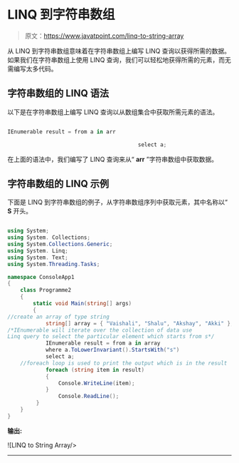 # LINQ 到字符串数组

> 原文：<https://www.javatpoint.com/linq-to-string-array>

从 LINQ 到字符串数组意味着在字符串数组上编写 LINQ 查询以获得所需的数据。如果我们在字符串数组上使用 LINQ 查询，我们可以轻松地获得所需的元素，而无需编写太多代码。

## 字符串数组的 LINQ 语法

以下是在字符串数组上编写 LINQ 查询以从数组集合中获取所需元素的语法。

```cs

IEnumerable result = from a in arr

                                         select a; 
```

在上面的语法中，我们编写了 LINQ 查询来从“ **arr** ”字符串数组中获取数据。

## 字符串数组的 LINQ 示例

下面是 LINQ 到字符串数组的例子，从字符串数组序列中获取元素，其中名称以“ **S** 开头。

```cs

using System;
using System. Collections;
using System.Collections.Generic;
using System. Linq;
using System. Text;
using System.Threading.Tasks;

namespace ConsoleApp1
{
    class Programme2
    {
        static void Main(string[] args)
        {
//create an array of type string
            string[] array = { "Vaishali", "Shalu", "Akshay", "Akki" };
/*IEnumerable will iterate over the collection of data use 
Linq query to select the particular element which starts from s*/
            IEnumerable result = from a in array
            where a.ToLowerInvariant().StartsWith("s")
            select a;
    //foreach loop is used to print the output which is in the result
            foreach (string item in result)
            {
                Console.WriteLine(item);
            }
                Console.ReadLine();
         }
    }
} 
```

**输出:**

![LINQ to String Array/>

<hr/>
<div class=](img/7be5dfb1c78c6f4c0230f2721ab02a3f.png) Next Topic[LINQ to Int Array](linq-to-int-array)